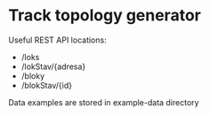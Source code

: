 # Track topology generator



Useful REST API locations:
* /loks
* /lokStav/{adresa}
* /bloky
* /blokStav/{id}

Data examples are stored in example-data directory
